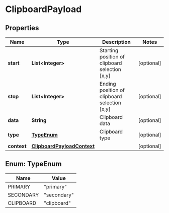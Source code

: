 

# ClipboardPayload


## Properties

| Name | Type | Description | Notes |
|------------ | ------------- | ------------- | -------------|
|**start** | **List&lt;Integer&gt;** | Starting position of clipboard selection [x,y] |  [optional] |
|**stop** | **List&lt;Integer&gt;** | Ending position of clipboard selection [x,y] |  [optional] |
|**data** | **String** | Clipboard data |  [optional] |
|**type** | [**TypeEnum**](#TypeEnum) | Clipboard type |  [optional] |
|**context** | [**ClipboardPayloadContext**](ClipboardPayloadContext.md) |  |  [optional] |



## Enum: TypeEnum

| Name | Value |
|---- | -----|
| PRIMARY | &quot;primary&quot; |
| SECONDARY | &quot;secondary&quot; |
| CLIPBOARD | &quot;clipboard&quot; |



